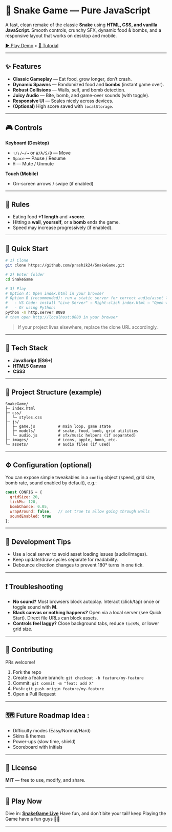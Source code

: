 
# 🐍 Snake Game — Pure JavaScript

A fast, clean remake of the classic **Snake** using **HTML, CSS, and vanilla JavaScript**. Smooth controls, crunchy SFX, dynamic food & bombs, and a responsive layout that works on desktop and mobile.

[▶️ Play Demo](https://prashik24.github.io/SnakeGame/) 
• [📘 Tutorial](https://prashik24.github.io/SnakeGame/)

---

## ✨ Features

* **Classic Gameplay** — Eat food, grow longer, don’t crash.
* **Dynamic Spawns** — Randomized food and **bombs** (instant game over).
* **Robust Collisions** — Walls, self, and bomb detection.
* **Juicy Audio** — Bite, bomb, and game-over sounds (with toggle).
* **Responsive UI** — Scales nicely across devices.
* **(Optional)** High score saved with `localStorage`.

---

## 🎮 Controls

**Keyboard (Desktop)**

* `↑/↓/←/→` or `W/A/S/D` — Move
* `Space` — Pause / Resume
* `M` — Mute / Unmute

**Touch (Mobile)**

* On-screen arrows / swipe (if enabled)

---

## 🧠 Rules

* Eating food **+1 length** and **+score**.
* Hitting a **wall**, **yourself**, or a **bomb** ends the game.
* Speed may increase progressively (if enabled).

---

## 🚀 Quick Start

```bash
# 1) Clone
git clone https://github.com/prashik24/SnakeGame.git

# 2) Enter folder
cd SnakeGame

# 3) Play
# Option A: Open index.html in your browser
# Option B (recommended): run a static server for correct audio/asset loading
#   - VS Code: install "Live Server" → Right-click index.html → "Open with Live Server"
#   - Or using Python:
python -m http.server 8080
# then open http://localhost:8080 in your browser
```

> If your project lives elsewhere, replace the clone URL accordingly.

---

## 🧩 Tech Stack

* **JavaScript (ES6+)**
* **HTML5 Canvas**
* **CSS3**

---

## 📁 Project Structure (example)

```
SnakeGame/
├─ index.html
├─ css/
│  └─ styles.css
├─ js/
│  ├─ game.js          # main loop, game state
│  ├─ models/          # snake, food, bomb, grid utilities
│  └─ audio.js         # sfx/music helpers (if separated)
├─ images/             # icons, apple, bomb, etc.
└─ assets/             # audio files (if used)
```

---

## ⚙️ Configuration (optional)

You can expose simple tweakables in a `config` object (speed, grid size, bomb rate, sound enabled by default), e.g.:

```js
const CONFIG = {
  gridSize: 20,
  tickMs: 120,
  bombChance: 0.05,
  wrapAround: false,   // set true to allow going through walls
  soundEnabled: true
};
```

---

## 🧪 Development Tips

* Use a local server to avoid asset loading issues (audio/images).
* Keep update/draw cycles separate for readability.
* Debounce direction changes to prevent 180° turns in one tick.

---

## ❗ Troubleshooting

* **No sound?**
  Most browsers block autoplay. Interact (click/tap) once or toggle sound with **M**.
* **Black canvas or nothing happens?**
  Open via a local server (see Quick Start). Direct file URLs can block assets.
* **Controls feel laggy?**
  Close background tabs, reduce `tickMs`, or lower grid size.

---

## 🤝 Contributing

PRs welcome!

1. Fork the repo
2. Create a feature branch: `git checkout -b feature/my-feature`
3. Commit: `git commit -m "feat: add X"`
4. Push: `git push origin feature/my-feature`
5. Open a Pull Request

---

## 🗺️ Future Roadmap Idea :

* Difficulty modes (Easy/Normal/Hard)
* Skins & themes
* Power-ups (slow time, shield)
* Scoreboard with initials

---

## 📜 License

**MIT** — free to use, modify, and share.

---

## 🎯 Play Now

Dive in: [**SnakeGame Live**](https://prashik24.github.io/SnakeGame/)
Have fun, and don’t bite your tail!  keep Playing the Game have a fun guys 🐍✨

---
